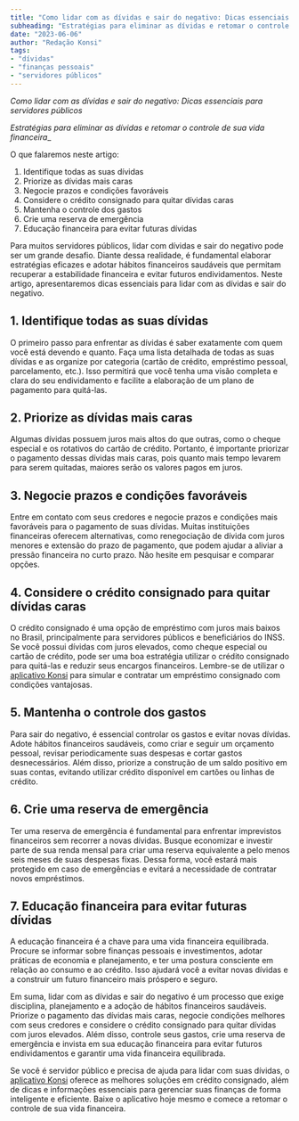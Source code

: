 ```yaml
---
title: "Como lidar com as dívidas e sair do negativo: Dicas essenciais para servidores públicos"
subheading: "Estratégias para eliminar as dívidas e retomar o controle de sua vida financeira"
date: "2023-06-06"
author: "Redação Konsi"
tags:
- "dívidas"
- "finanças pessoais"
- "servidores públicos"
---
```


_Como lidar com as dívidas e sair do negativo: Dicas essenciais para servidores públicos_

*Estratégias para eliminar as dívidas e retomar o controle de sua vida financeira*_

O que falaremos neste artigo:

1. Identifique todas as suas dívidas
2. Priorize as dívidas mais caras
3. Negocie prazos e condições favoráveis
4. Considere o crédito consignado para quitar dívidas caras
5. Mantenha o controle dos gastos
6. Crie uma reserva de emergência
7. Educação financeira para evitar futuras dívidas

Para muitos servidores públicos, lidar com dívidas e sair do negativo pode ser um grande desafio. Diante dessa realidade, é fundamental elaborar estratégias eficazes e adotar hábitos financeiros saudáveis que permitam recuperar a estabilidade financeira e evitar futuros endividamentos. Neste artigo, apresentaremos dicas essenciais para lidar com as dívidas e sair do negativo.

## 1. Identifique todas as suas dívidas

O primeiro passo para enfrentar as dívidas é saber exatamente com quem você está devendo e quanto. Faça uma lista detalhada de todas as suas dívidas e as organize por categoria (cartão de crédito, empréstimo pessoal, parcelamento, etc.). Isso permitirá que você tenha uma visão completa e clara do seu endividamento e facilite a elaboração de um plano de pagamento para quitá-las.

## 2. Priorize as dívidas mais caras

Algumas dívidas possuem juros mais altos do que outras, como o cheque especial e os rotativos do cartão de crédito. Portanto, é importante priorizar o pagamento dessas dívidas mais caras, pois quanto mais tempo levarem para serem quitadas, maiores serão os valores pagos em juros.

## 3. Negocie prazos e condições favoráveis

Entre em contato com seus credores e negocie prazos e condições mais favoráveis para o pagamento de suas dívidas. Muitas instituições financeiras oferecem alternativas, como renegociação de dívida com juros menores e extensão do prazo de pagamento, que podem ajudar a aliviar a pressão financeira no curto prazo. Não hesite em pesquisar e comparar opções.

## 4. Considere o crédito consignado para quitar dívidas caras

O crédito consignado é uma opção de empréstimo com juros mais baixos no Brasil, principalmente para servidores públicos e beneficiários do INSS. Se você possui dívidas com juros elevados, como cheque especial ou cartão de crédito, pode ser uma boa estratégia utilizar o crédito consignado para quitá-las e reduzir seus encargos financeiros. Lembre-se de utilizar o [aplicativo Konsi](https://www.konsi.com.br/app) para simular e contratar um empréstimo consignado com condições vantajosas.

## 5. Mantenha o controle dos gastos

Para sair do negativo, é essencial controlar os gastos e evitar novas dívidas. Adote hábitos financeiros saudáveis, como criar e seguir um orçamento pessoal, revisar periodicamente suas despesas e cortar gastos desnecessários. Além disso, priorize a construção de um saldo positivo em suas contas, evitando utilizar crédito disponível em cartões ou linhas de crédito.

## 6. Crie uma reserva de emergência

Ter uma reserva de emergência é fundamental para enfrentar imprevistos financeiros sem recorrer a novas dívidas. Busque economizar e investir parte de sua renda mensal para criar uma reserva equivalente a pelo menos seis meses de suas despesas fixas. Dessa forma, você estará mais protegido em caso de emergências e evitará a necessidade de contratar novos empréstimos.

## 7. Educação financeira para evitar futuras dívidas

A educação financeira é a chave para uma vida financeira equilibrada. Procure se informar sobre finanças pessoais e investimentos, adotar práticas de economia e planejamento, e ter uma postura consciente em relação ao consumo e ao crédito. Isso ajudará você a evitar novas dívidas e a construir um futuro financeiro mais próspero e seguro.

Em suma, lidar com as dívidas e sair do negativo é um processo que exige disciplina, planejamento e a adoção de hábitos financeiros saudáveis. Priorize o pagamento das dívidas mais caras, negocie condições melhores com seus credores e considere o crédito consignado para quitar dívidas com juros elevados. Além disso, controle seus gastos, crie uma reserva de emergência e invista em sua educação financeira para evitar futuros endividamentos e garantir uma vida financeira equilibrada.

Se você é servidor público e precisa de ajuda para lidar com suas dívidas, o [aplicativo Konsi](https://www.konsi.com.br/app) oferece as melhores soluções em crédito consignado, além de dicas e informações essenciais para gerenciar suas finanças de forma inteligente e eficiente. Baixe o aplicativo hoje mesmo e comece a retomar o controle de sua vida financeira.